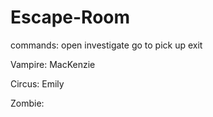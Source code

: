 # Escape-Room
commands: 
open
investigate
go to
pick up
exit

Vampire: MacKenzie

Circus: Emily

Zombie:
